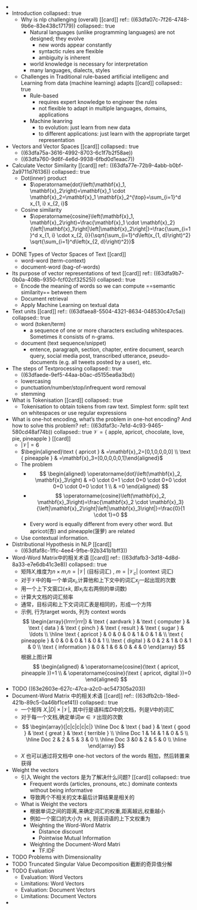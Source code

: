 -
- Introduction
  collapsed:: true
	- Why is nlp challenging (overall) [[card]] 
	  ref:: ((63dfa07c-7f26-4748-9b6e-83e438c17179))
	  collapsed:: true
		- Natural languages (unlike programming languages) are not designed; they evolve
			- new words appear constantly
			- syntactic rules are flexible
			- ambiguity is inherent
		- world knowledge is necessary for interpretation
		- many languages, dialects, styles
	- Challenges in Traditional rule-based artificial intelligenc and Learning from data (machine learning) adapts [[card]]
	  collapsed:: true
		- Rule-based
			- requires expert knowledge to engineer the rules
			- not flexible to adapt in multiple languages, domains, applications
		- Machine leanring
			- to evolution: just learn from new data
			- to different applications: just learn with the appropriate target representation
- Vectors and Vector Spaces [[card]]
  collapsed:: true
	- ((63dfa75a-3616-4992-8703-6c1f7b2f58ae))
	- ((63dfa760-9d6f-4e6d-9938-6fbd0d1eaac7))
- Calculate Vector Similarity [[card]] 
  ref:: ((63dfa77e-72b9-4abb-b0bf-2a9711d76136))
  collapsed:: true
	- Dot(inner) product
		- $\operatorname{dot}\left(\mathbf{x}_1, \mathbf{x}_2\right)=\mathbf{x}_1 \cdot \mathbf{x}_2=\mathbf{x}_1 \mathbf{x}_2^{\top}=\sum_{i=1}^d x_{1, i} x_{2, i}$
	- Cosine similarity
		- $\operatorname{cosine}\left(\mathbf{x}_1, \mathbf{x}_2\right)=\frac{\mathbf{x}_1 \cdot \mathbf{x}_2}{\left|\mathbf{x}_1\right|\left|\mathbf{x}_2\right|}=\frac{\sum_{i=1}^d x_{1, i} \cdot x_{2, i}}{\sqrt{\sum_{i=1}^d\left(x_{1, d}\right)^2} \sqrt{\sum_{i=1}^d\left(x_{2, d}\right)^2}}$
		-
- DONE Types of Vector Spaces of Text [[card]]
	- word-word (term-context)
	- document-word (bag-of-words)
- Its purpose of vector representations of text [[card]] 
  ref:: ((63dfa9b7-0b0a-408b-9350-fcf02cf32525))
  collapsed:: true
	- Encode the meaning of words so we can compute ==semantic similarity== between them
	- Document retrieval
	- Apply Machine Learning on textual data
- Text units [[card]] 
  ref:: ((63dfaea8-5504-4321-8634-048530c47c5a))
  collapsed:: true
	- word (token/term)
		- a sequence of one or more characters excluding whitespaces. Sometimes it consists of n-grams.
	- document (text sequence/snippet)
		- entence, paragraph, section, chapter, entire document, search query, social media post, transcribed utterance, pseudo-documents (e.g. all tweets posted by a user), etc.
- The steps of Textprocessing
  collapsed:: true
	- ((63dfaede-9ef5-44aa-b0ac-d5155ea6a3bd))
	- lowercasing
	- punctuation/number/stop/infrequent word removal
	- stemming
- What is Tokenisation [[card]]
  collapsed:: true
	- Tokenisation to obtain tokens from raw text. Simplest form: split text on whitespaces or use regular expressions
- What is one-hot encoding, what’s the problem in one-hot encoding? And how to solve this problem?
  ref:: ((63dfaf3c-7e1d-4c93-9465-580cd48af74b))
  collapsed:: true
  $\mathcal{V}=\{\text { apple, apricot, chocolate, love, pie, pineapple }\}$ [[card]]
	- $|\mathcal{V}|=6$
	- $\begin{aligned}\text { apricot } & =\mathbf{x}_2=[0,1,0,0,0,0] \\ \text { pineapple } & =\mathbf{x}_3=[0,0,0,0,0,1]\end{aligned}$
	- The problem
		- $$
		  \begin{aligned}
		  \operatorname{dot}\left(\mathbf{x}_2, \mathbf{x}_3\right) & =0 \cdot 0+1 \cdot 0+0 \cdot 0+0 \cdot 0+0 \cdot 0+0 \cdot 1 \\
		  & =0
		  \end{aligned}
		  $$
		- $$
		  \operatorname{cosine}\left(\mathbf{x}_2, \mathbf{x}_3\right)=\frac{\mathbf{x}_2 \cdot \mathbf{x}_3}{\left|\mathbf{x}_2\right|\left|\mathbf{x}_3\right|}=\frac{0}{1 \cdot 1}=0
		  $$
		- Every word is equally different from every other word. But apricot(杏) and pineapple(菠萝) are related
	- Use contextual information.
- Distributional Hypothesis in NLP [[card]]
	- ((63dfaf8c-1ffc-4ee4-9fbe-92b341b1bff3))
- Word-Word Matrix中的相关术语 [[card]]
  ref:: ((63dfafb3-3d18-4d8d-8a33-e7e6db41c3e8))
  collapsed:: true
	- 矩阵$X$,维度为$n\times m$,$n=|\mathcal{V}|$ (目标词汇) , $m=\left|\mathcal{V}_c\right|$ (context 词汇)
	- 对于$\mathcal{V}$中的每一个单词$x_i$,计算他和上下文中的词汇$x_j$一起出现的次数
	- 用一个上下文窗口($\pm k$, 即$x_i$左右两侧的单词数)
	- 计算大文档的词汇频率
	- 通常，目标词和上下文词词汇表是相同的，形成一个方阵
	- 示例, 行为target words, 列为 context words
	  $$
	  \begin{array}{lrrrr|rrr|} 
	  & \text { aardvark } & \text { computer } & \text { data } & \text { pinch } & \text { result } & \text { sugar } & \ldots \\
	  \hline \text { apricot } & 0 & 0 & 0 & 1 & 0 & 1 & \\
	  \text { pineapple } & 0 & 0 & 0 & 1 & 0 & 1 \\
	  \text { digital } & 0 & 2 & 1 & 0 & 1 & 0 \\
	  \text { information } & 0 & 1 & 6 & 0 & 4 & 0
	  \end{array}
	  $$
	  根据上图计算
	  $$
	  \begin{aligned}
	  & \operatorname{cosine}(\text { apricot, pineapple })=1 \\
	  & \operatorname{cosine}(\text { apricot, digital })=0
	  \end{aligned}
	  $$
- TODO ((63e2603e-627c-47ca-a2c0-ac547305a203))
- Document-Word Matrix 中的相关术语 [[card]]
  ref:: ((63dfb2cb-18ed-421b-89c5-0a46bf1cef41))
  collapsed:: true
	- 一个矩阵 $X$,$|D| \times|\mathcal{V}|$, 其中行是语料库$D$中的文档，列是$V$中的词汇
	- 对于每一个文档,确定单词$w \in \mathcal{V}$出现的次数
	- $$
	  \begin{array}{|c|c|c|c|c|}
	  \hline Doc  &  \text { bad } & \text { good } & \text { great } & \text { terrible } \\
	  \hline Doc 1 &  14 & 1 & 0 & 5 \\
	  \hline Doc 2 & 2 & 5 & 3 & 0 \\
	  \hline Doc 3 &0 & 2 & 5 & 0 \\
	  \hline
	  \end{array}
	  $$
	- $X$ 也可以通过将文档中 one-hot vectors of the words 相加，然后转置来获得
- Weight the vectors
	- 引入 Weight the vectors 是为了解决什么问题? [[card]]
	  collapsed:: true
		- Frequent words (articles, pronouns, etc.) dominate contexts without being informative
		- 导致两个不相关的文本最后计算结果是相关的
	- What is Weight the vectors
		- 根据单词之间的距离,来确定词汇的权重,距离越远,权重越小
		- 例如一个窗口的大小为 $\pm k$, 则该词语的上下文权重为
		- Weighting the Word-Word Matrix
			- Distance discount
			- Pointwise Mutual Information
		- Weighting the Document-Word Matri
			- TF.IDF
- TODO Problems with Dimensionality
- TODO Truncated Singular Value Decomposition 截断的奇异值分解
- TODO Evaluation
	- Evaluation: Word Vectors
	- Limitations: Word Vectors
	- Evaluation: Document Vectors
	- Limitations: Document Vectors
-